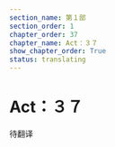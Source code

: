 ```yaml
---
section_name: 第１部
section_order: 1
chapter_order: 37
chapter_name: Act：３７
show_chapter_order: True
status: translating
---
```


# Act：３７
待翻译
